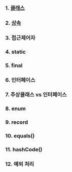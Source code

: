 ### 1. [클래스](/week01/jongwon/종원클래스.md)
### 2. [상속](/week01/jongwon/종원상속.md)
### 3. 접근제어자
### 4. static
### 5. final
### 6. 인터페이스
### 7. 추상클래스 vs 인터페이스
### 8. enum
### 9. record
### 10. equals()
### 11. hashCode()
### 12. 예외 처리
